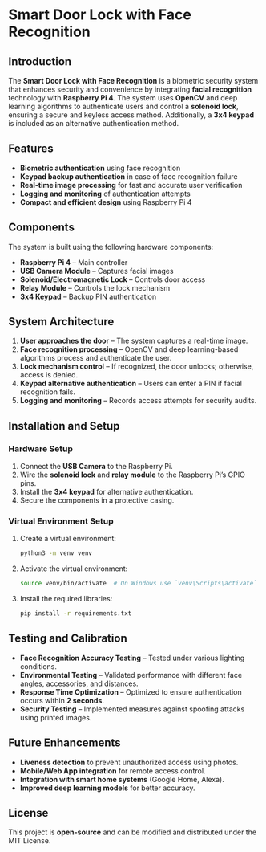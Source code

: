# Smart Door Lock with Face Recognition

## Introduction

The **Smart Door Lock with Face Recognition** is a biometric security system that enhances security and convenience by integrating **facial recognition** technology with **Raspberry Pi 4**. The system uses **OpenCV** and deep learning algorithms to authenticate users and control a **solenoid lock**, ensuring a secure and keyless access method. Additionally, a **3x4 keypad** is included as an alternative authentication method.

## Features

- **Biometric authentication** using face recognition
- **Keypad backup authentication** in case of face recognition failure
- **Real-time image processing** for fast and accurate user verification
- **Logging and monitoring** of authentication attempts
- **Compact and efficient design** using Raspberry Pi 4

## Components

The system is built using the following hardware components:

- **Raspberry Pi 4** – Main controller
- **USB Camera Module** – Captures facial images
- **Solenoid/Electromagnetic Lock** – Controls door access
- **Relay Module** – Controls the lock mechanism
- **3x4 Keypad** – Backup PIN authentication

## System Architecture

1. **User approaches the door** – The system captures a real-time image.
2. **Face recognition processing** – OpenCV and deep learning-based algorithms process and authenticate the user.
3. **Lock mechanism control** – If recognized, the door unlocks; otherwise, access is denied.
4. **Keypad alternative authentication** – Users can enter a PIN if facial recognition fails.
5. **Logging and monitoring** – Records access attempts for security audits.

## Installation and Setup

### Hardware Setup

1. Connect the **USB Camera** to the Raspberry Pi.
2. Wire the **solenoid lock** and **relay module** to the Raspberry Pi’s GPIO pins.
3. Install the **3x4 keypad** for alternative authentication.
4. Secure the components in a protective casing.

### Virtual Environment Setup

1. Create a virtual environment:

   ```bash
   python3 -m venv venv
   ```

2. Activate the virtual environment:

   ```bash
   source venv/bin/activate  # On Windows use `venv\Scripts\activate`
   ```

3. Install the required libraries:

   ```bash
   pip install -r requirements.txt
   ```

## Testing and Calibration

- **Face Recognition Accuracy Testing** – Tested under various lighting conditions.
- **Environmental Testing** – Validated performance with different face angles, accessories, and distances.
- **Response Time Optimization** – Optimized to ensure authentication occurs within **2 seconds**.
- **Security Testing** – Implemented measures against spoofing attacks using printed images.

## Future Enhancements

- **Liveness detection** to prevent unauthorized access using photos.
- **Mobile/Web App integration** for remote access control.
- **Integration with smart home systems** (Google Home, Alexa).
- **Improved deep learning models** for better accuracy.

## License

This project is **open-source** and can be modified and distributed under the MIT License.
